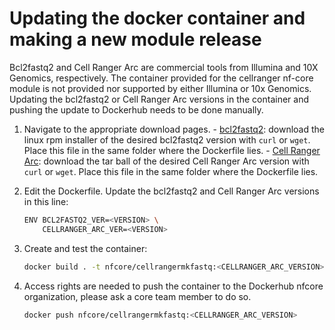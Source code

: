 # Updating the docker container and making a new module release

Bcl2fastq2 and Cell Ranger Arc are commercial tools from Illumina and 10X Genomics, respectively. The container provided for the cellranger nf-core module is not provided nor supported by either Illumina or 10x Genomics. Updating the bcl2fastq2 or Cell Ranger Arc versions in the container and pushing the update to Dockerhub needs to be done manually.

1. Navigate to the appropriate download pages. - [bcl2fastq2](https://emea.support.illumina.com/sequencing/sequencing_software/bcl2fastq-conversion-software.html): download the linux rpm installer of the desired bcl2fastq2 version with `curl` or `wget`. Place this file in the same folder where the Dockerfile lies. - [Cell Ranger Arc](https://support.10xgenomics.com/single-cell-multiome-atac-gex/software/pipelines/latest/installation): download the tar ball of the desired Cell Ranger Arc version with `curl` or `wget`. Place this file in the same folder where the Dockerfile lies.

2. Edit the Dockerfile. Update the bcl2fastq2 and Cell Ranger Arc versions in this line:

   ```bash
   ENV BCL2FASTQ2_VER=<VERSION> \
       CELLRANGER_ARC_VER=<VERSION>
   ```

3. Create and test the container:

   ```bash
   docker build . -t nfcore/cellrangermkfastq:<CELLRANGER_ARC_VERSION>
   ```

4. Access rights are needed to push the container to the Dockerhub nfcore organization, please ask a core team member to do so.

   ```bash
   docker push nfcore/cellrangermkfastq:<CELLRANGER_ARC_VERSION>
   ```
